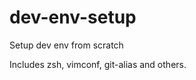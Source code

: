 dev-env-setup
=============

Setup dev env from scratch

Includes zsh, vimconf, git-alias and others.
